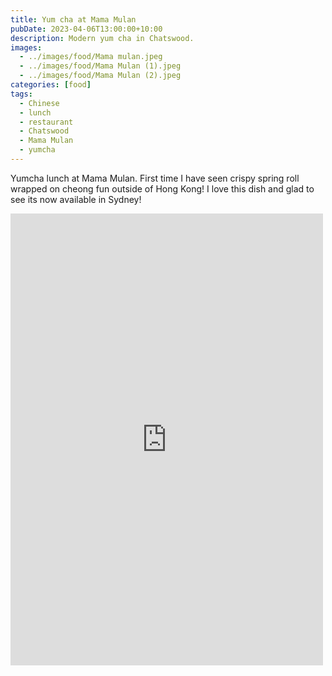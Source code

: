 ```yaml
---
title: Yum cha at Mama Mulan
pubDate: 2023-04-06T13:00:00+10:00
description: Modern yum cha in Chatswood.
images:
  - ../images/food/Mama mulan.jpeg
  - ../images/food/Mama Mulan (1).jpeg
  - ../images/food/Mama Mulan (2).jpeg
categories: [food]
tags:
  - Chinese
  - lunch
  - restaurant
  - Chatswood
  - Mama Mulan
  - yumcha
---
```


Yumcha lunch at Mama Mulan. First time I have seen crispy spring roll wrapped on cheong fun outside of Hong Kong! I love this dish and glad to see its now available in Sydney!

<iframe src="https://www.facebook.com/plugins/post.php?href=https%3A%2F%2Fwww.facebook.com%2Fchris1.tham%2Fposts%2Fpfbid02zJQWA2CsUqasV49DiSXMSMEQNMof6PRaQUDRXtuGAUbPKRhVqTJNo6nFKk9FFyKRl&show_text=true&width=500" width="500" height="723" style="border:none;overflow:hidden" scrolling="no" frameborder="0" allowfullscreen="true" allow="autoplay; clipboard-write; encrypted-media; picture-in-picture; web-share"></iframe>
